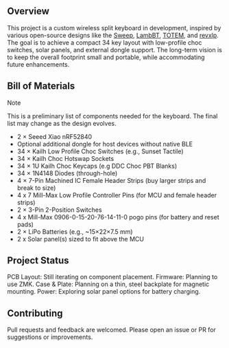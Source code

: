 ## Overview

This project is a custom wireless split keyboard in development, inspired by various open-source designs like the [Sweep](https://github.com/davidphilipbarr/Sweep/), [LambBT](https://github.com/johnlamb/LambBT), [TOTEM](https://github.com/GEIGEIGEIST/TOTEM), and [revxlp](https://gitlab.com/lpgalaxy/revxlp). The goal is to achieve a compact 34 key layout with low-profile choc switches, solar panels, and external dongle support. The long-term vision is to keep the overall footprint small and portable, while accommodating future enhancements.

## Bill of Materials

> [!NOTE]
> This is a preliminary list of components needed for the keyboard. The final list may change as the design evolves.

- 2 × Seeed Xiao nRF52840
- Optional additional dongle for host devices without native BLE
- 34 × Kailh Low Profile Choc Switches (e.g., Sunset Tactile)
- 34 × Kailh Choc Hotswap Sockets
- 34 × 1U Kailh Choc Keycaps (e.g DDC Choc PBT Blanks)
- 34 × 1N4148 Diodes (through-hole)
- 4 × 7-Pin Machined IC Female Header Strips (buy larger strips and break to size)
- 4 x 7 Mill-Max Low Profile Controller Pins (for MCU and female header strips)
- 2 × 3-Pin 2-Position Switches
- 4 x Mill-Max 0906-0-15-20-76-14-11-0 pogo pins (for battery and reset pads)
- 2 × LiPo Batteries (e.g., ~15×22×7.5 mm)
- 2 x Solar panel(s) sized to fit above the MCU

## Project Status

PCB Layout: Still iterating on component placement.
Firmware: Planning to use ZMK.
Case & Plate: Planning on a thin, steel backplate for magnetic mounting.
Power: Exploring solar panel options for battery charging.

## Contributing

Pull requests and feedback are welcomed. Please open an issue or PR for suggestions or improvements.

